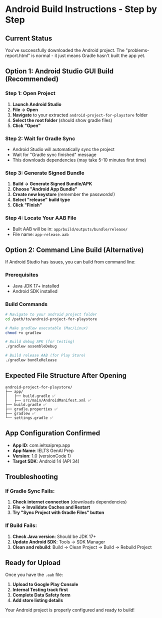# Android Build Instructions - Step by Step

## Current Status
You've successfully downloaded the Android project. The "problems-report.html" is normal - it just means Gradle hasn't built the app yet.

## Option 1: Android Studio GUI Build (Recommended)

### Step 1: Open Project
1. **Launch Android Studio**
2. **File → Open**
3. **Navigate** to your extracted `android-project-for-playstore` folder
4. **Select the root folder** (should show gradle files)
5. **Click "Open"**

### Step 2: Wait for Gradle Sync
- Android Studio will automatically sync the project
- Wait for "Gradle sync finished" message
- This downloads dependencies (may take 5-10 minutes first time)

### Step 3: Generate Signed Bundle
1. **Build → Generate Signed Bundle/APK**
2. **Choose "Android App Bundle"**
3. **Create new keystore** (remember the passwords!)
4. **Select "release" build type**
5. **Click "Finish"**

### Step 4: Locate Your AAB File
- Built AAB will be in: `app/build/outputs/bundle/release/`
- File name: `app-release.aab`

## Option 2: Command Line Build (Alternative)

If Android Studio has issues, you can build from command line:

### Prerequisites
- Java JDK 17+ installed
- Android SDK installed

### Build Commands
```bash
# Navigate to your android project folder
cd /path/to/android-project-for-playstore

# Make gradlew executable (Mac/Linux)
chmod +x gradlew

# Build debug APK (for testing)
./gradlew assembleDebug

# Build release AAB (for Play Store)
./gradlew bundleRelease
```

## Expected File Structure After Opening
```
android-project-for-playstore/
├── app/
│   ├── build.gradle ✅
│   ├── src/main/AndroidManifest.xml ✅
├── build.gradle ✅
├── gradle.properties ✅
├── gradlew ✅
└── settings.gradle ✅
```

## App Configuration Confirmed
- **App ID**: com.ieltsaiprep.app
- **App Name**: IELTS GenAI Prep
- **Version**: 1.0 (versionCode 1)
- **Target SDK**: Android 14 (API 34)

## Troubleshooting

### If Gradle Sync Fails:
1. **Check internet connection** (downloads dependencies)
2. **File → Invalidate Caches and Restart**
3. **Try "Sync Project with Gradle Files" button**

### If Build Fails:
1. **Check Java version**: Should be JDK 17+
2. **Update Android SDK**: Tools → SDK Manager
3. **Clean and rebuild**: Build → Clean Project → Build → Rebuild Project

## Ready for Upload
Once you have the `.aab` file:
1. **Upload to Google Play Console**
2. **Internal Testing track first**
3. **Complete Data Safety form**
4. **Add store listing details**

Your Android project is properly configured and ready to build!